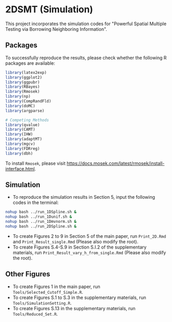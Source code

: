 # 2DSMT (Simulation)

This project incorporates the simulation codes for "Powerful Spatial Multiple Testing via Borrowing Neighboring Information".

## Packages

To successfully reproduce the results, please check whether the following R packages are available:

```R
library(latex2exp)
library(ggplot2)
library(ggpubr)
library(RBayes)
library(Rmosek)
library(np)
library(CompRandFld)
library(doMC)
library(argparse)

# Competing Methods
library(qvalue)
library(CAMT)
library(IHW)
library(adaptMT)
library(mgcv)
library(FDRreg)
library(dbh)
```

To install `Rmosek`, please visit https://docs.mosek.com/latest/rmosek/install-interface.html. 

## Simulation

* To reproduce the simulation results in Section 5, input the following codes in the terminal:

```bash
nohup bash ../run_1DSpline.sh &
nohup bash ../run_1Dunif.sh &
nohup bash ../run_1Dmvnorm.sh &
nohup bash ../run_2DSpline.sh &
```

* To create Figures 2 to 9 in Section 5 of the main paper, run `Print_2D.Rmd` and `Print_Result_single.Rmd` (Please also modify the root). 
* To create  Figures S.4-S.9 in Section S.I.2 of the supplementary materials, run `Print_Result_vary_h_from_single.Rmd`  (Please also modify the root). 

## Other Figures

* To create Figures 1 in the main paper, run `Tools/Selected_Cutoff_Simple.R`.  
* To create Figures S.1 to S.3 in the supplementary materials, run  `Tools/SimulationSetting.R`.
* To create Figures S.13 in the supplementary materials, run  `Tools/Reduced_Set.R`.